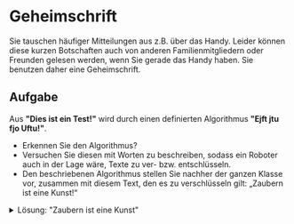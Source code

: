 # Geheimschrift

Sie tauschen häufiger Mitteilungen aus z.B. über das Handy. Leider können diese
kurzen Botschaften auch von anderen Familienmitgliedern oder Freunden gelesen
werden, wenn Sie gerade das Handy haben. Sie benutzen daher eine Geheimschrift.

## Aufgabe

Aus **"Dies ist ein Test!"** wird durch einen definierten Algorithmus **"Ejft
jtu fjo Uftu!"**.

- Erkennen Sie den Algorithmus?
- Versuchen Sie diesen mit Worten zu beschreiben, sodass ein Roboter auch in der
  Lage wäre, Texte zu ver- bzw. entschlüsseln.
- Den beschriebenen Algorithmus stellen Sie nachher der ganzen Klasse vor,
  zusammen mit diesem Text, den es zu verschlüsseln gilt: „Zaubern ist eine
  Kunst!“

<details><summary>Lösung: "Zaubern ist eine Kunst"</summary>

Abvcfso jtu fjof Lvotu!

</details>
